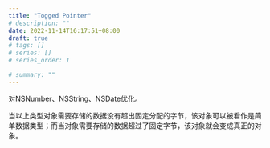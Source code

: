 ```yaml
---
title: "Togged Pointer"
# description: ""
date: 2022-11-14T16:17:51+08:00
draft: true
# tags: []
# series: []
# series_order: 1

# summary: ""
---
```


对NSNumber、NSString、NSDate优化。

当以上类型对象需要存储的数据没有超出固定分配的字节，该对象可以被看作是简单数据类型；而当对象需要存储的数据超过了固定字节，该对象就会变成真正的对象。